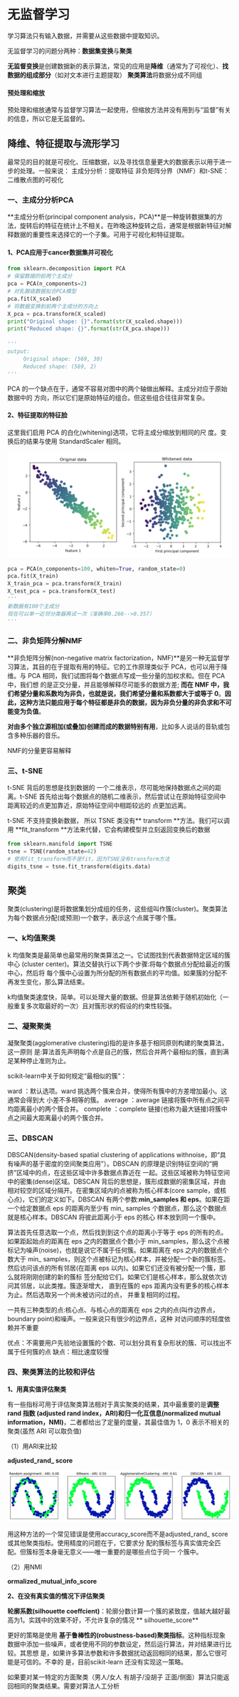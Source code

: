 # 无监督学习

学习算法只有输入数据，并需要从这些数据中提取知识。

无监督学习的问题分两种：**数据集变换**与**聚类**

**无监督变换**是创建数据新的表示算法，常见的应用是**降维**（通常为了可视化）、**找数据的组成部分**（如对文本进行主题提取）
**聚类算法**将数据分成不同组



#### 预处理和缩放



预处理和缩放通常与监督学习算法一起使用，但缩放方法并没有用到与“监督”有关的信息，所以它是无监督的。





## 降维、特征提取与流形学习

最常见的目的就是可视化、压缩数据，以及寻找信息量更大的数据表示以用于进一步的处理。一般来说：
主成分分析：提取特征
非负矩阵分界（NMF）和t-SNE：二维散点图的可视化

### 一、主成分分析PCA

**主成分分析(principal component analysis，PCA)**是一种旋转数据集的方法，旋转后的特征在统计上不相关。在昨晚这种旋转之后，通常是根据新特征对解释数据的重要性来选择它的一个子集。可用于可视化和特征提取。

#### 1、PCA应用于cancer数据集并可视化

```python
from sklearn.decomposition import PCA 
# 保留数据的前两个主成分
pca = PCA(n_components=2)
# 对乳腺癌数据拟合PCA模型 
pca.fit(X_scaled)
# 将数据变换到前两个主成分的方向上
X_pca = pca.transform(X_scaled)
print("Original shape: {}".format(str(X_scaled.shape))) 
print("Reduced shape: {}".format(str(X_pca.shape)))

'''
output:
     Original shape: (569, 30)
     Reduced shape: (569, 2)
'''

```

PCA 的一个缺点在于，通常不容易对图中的两个轴做出解释。主成分对应于原始数据中的 方向，所以它们是原始特征的组合。但这些组合往往非常复杂。

#### 2、特征提取的特征脸

这里我们启用 PCA 的白化(whitening)选项，它将主成分缩放到相同的尺 度。变换后的结果与使用 StandardScaler 相同。

![](image/image_LthRxdvLSN.png)

```python
pca = PCA(n_components=100, whiten=True, random_state=0)
pca.fit(X_train) 
X_train_pca = pca.transform(X_train)
X_test_pca = pca.transform(X_test)
'''
新数据有100个主成分
现在可以单一近邻分类器再试一次（准确率0.266-->0.357）
''' 
```

### 二、非负矩阵分解NMF

**非负矩阵分解(non-negative matrix factorization，NMF)**是另一种无监督学习算法，其目的在于提取有用的特征。它的工作原理类似于 PCA，也可以用于降维。与 PCA 相同，我们试图将每个数据点写成一些分量的加权求和。但在 PCA 中，我们想 的是正交分量，并且能够解释尽可能多的数据方差; **而在 NMF 中，我们希望分量和系数均为非负，也就是说，我们希望分量和系数都大于或等于 0**。**因此，这种方法只能应用于每个特征都是非负的数据，因为非负分量的非负求和不可能变为负值**。

**对由多个独立源相加(或叠加)创建而成的数据特别有用**，比如多人说话的音轨或包含多种乐器的音乐。

NMF的分量更容易解释

### 三、t-SNE

t-SNE 背后的思想是找到数据的 一个二维表示，尽可能地保持数据点之间的距离。t-SNE 首先给出每个数据点的随机二维表示，然后尝试让在原始特征空间中距离较近的点更加靠近，原始特征空间中相距较远的 点更加远离。

t-SNE 不支持变换新数据， 所以 TSNE 类没有** transform **方法。我们可以调用 **fit\_transform **方法来代替，它会构建模型并立刻返回变换后的数据

```python
from sklearn.manifold import TSNE
tsne = TSNE(random_state=42)
# 使用fit_transform而不是fit，因为TSNE没有transform方法 
digits_tsne = tsne.fit_transform(digits.data)
```



## 聚类

聚类(clustering)是将数据集划分成组的任务，这些组叫作簇(cluster)。聚类算法为每个数据点分配(或预测)一个数字，表示这个点属于哪个簇。

### 一、k均值聚类

k 均值聚类是最简单也最常用的聚类算法之一。它试图找到代表数据特定区域的簇中心 (cluster center)。算法交替执行以下两个步骤:将每个数据点分配给最近的簇中心，然后将 每个簇中心设置为所分配的所有数据点的平均值。如果簇的分配不再发生变化，那么算法结束。

k均值聚类速度快，简单。可以处理大量的数据。但是算法依赖于随机初始化（一般重复多次取最好的一次）且对簇形状的假设的约束性较强。

### 二、凝聚聚类

凝聚聚类(agglomerative clustering)指的是许多基于相同原则构建的聚类算法，这一原则 是:算法首先声明每个点是自己的簇，然后合并两个最相似的簇，直到满足某种停止准则为止。

scikit-learn中关于如何规定“最相似的簇”：

ward  ：默认选项。ward 挑选两个簇来合并，使得所有簇中的方差增加最小。这通常会得到大 小差不多相等的簇。
average  ：average 链接将簇中所有点之间平均距离最小的两个簇合并。
complete  ：complete 链接(也称为最大链接)将簇中点之间最大距离最小的两个簇合并。

### 三、DBSCAN

DBSCAN(density-based spatial clustering of applications withnoise，即“具有噪声的基于密度的空间聚类应用”）。DBSCAN 的原理是识别特征空间的“拥挤”区域中的点，在这些区域中许多数据点靠近在 一起。这些区域被称为特征空间中的密集(dense)区域。DBSCAN 背后的思想是，簇形成数据的密集区域，并由相对较空的区域分隔开。在密集区域内的点被称为核心样本(core sample，或核心点)，它们的定义如下。DBSCAN 有两个参数:**min\_samples 和 eps**。如果在距一个给定数据点 eps 的距离内至少有 min\_ samples 个数据点，那么这个数据点就是核心样本。DBSCAN 将彼此距离小于 eps 的核心 样本放到同一个簇中。

算法首先任意选取一个点，然后找到到这个点的距离小于等于 eps 的所有的点。如果距起始点的距离在 eps 之内的数据点个数小于 min\_samples，那么这个点被标记为噪声(noise)，也就是说它不属于任何簇。如果距离在 eps 之内的数据点个数大于 min\_ samples，则这个点被标记为核心样本，并被分配一个新的簇标签。然后访问该点的所有邻居(在距离 eps 以内)。如果它们还没有被分配一个簇，那么就将刚刚创建的新的簇标 签分配给它们。如果它们是核心样本，那么就依次访问其邻居，以此类推。簇逐渐增大， 直到在簇的 eps 距离内没有更多的核心样本为止。然后选取另一个尚未被访问过的点， 并重复相同的过程。

一共有三种类型的点:核心点、与核心点的距离在 eps 之内的点(叫作边界点，boundary point)和噪声。一般来说只有很少的边界点，这种 对访问顺序的轻度依赖并不重要

优点：不需要用户先验地设置簇的个数、可以划分具有复杂形状的簇、可以找出不属于任何簇的点
缺点：相比速度较慢

### 四、聚类算法的比较和评估

**1、用真实值评估聚类**

有一些指标可用于评估聚类算法相对于真实聚类的结果，其中最重要的是**调整 rand 指数 (adjusted rand index，ARI)和归一化互信息(normalized mutual information，NMI)**，二者都给出了定量的度量，其最佳值为 1，0 表示不相关的聚类(虽然 ARI 可以取负值)

（1）用ARI来比较

**adjusted\_rand\_ score**

![](image/image_6fcyKCJXMv.png)

用这种方法的一个常见错误是使用accuracy\_score而不是adjusted\_rand\_ score或其他聚类指标。使用精度的问题在于，它要求分 配的簇标签与真实值完全匹配。但簇标签本身毫无意义——唯一重要的是哪些点位于同一 个簇中。

（2）用NMI

**ormalized\_mutual\_info\_score**

**2、在没有真实值的情况下评估聚类**

**轮廓系数(silhouette coeffcient)**：轮廓分数计算一个簇的紧致度，值越大越好最高为1。实践中的效果不好，不允许复杂的情况 ** silhouette\_score**

更好的策略是使用 **基于鲁棒性的(robustness-based)聚类指标**。这种指标现象数据中添加一些噪声，或者使用不同的参数设定，然后运行算法，并对结果进行比较。其思想 是，如果许多算法参数和许多数据扰动返回相同的结果，那么它很可能是可信的。不幸的 是，目前scikit-learn 还没有实现这一策略。

如果要对某一特定的方面聚类（男人/女人 有胡子/没胡子 正面/侧面）算法只能返回相同的聚类结果。需要对算法人工分析
